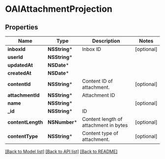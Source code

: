 # OAIAttachmentProjection

## Properties
Name | Type | Description | Notes
------------ | ------------- | ------------- | -------------
**inboxId** | **NSString*** | Inbox ID | [optional] 
**userId** | **NSString*** |  | 
**updatedAt** | **NSDate*** |  | 
**createdAt** | **NSDate*** |  | 
**contentId** | **NSString*** | Content ID of attachment. | [optional] 
**attachmentId** | **NSString*** | Attachment ID | 
**name** | **NSString*** |  | [optional] 
**_id** | **NSString*** | ID | 
**contentLength** | **NSNumber*** | Content length of attachment in bytes | [optional] 
**contentType** | **NSString*** | Content type of attachment. | [optional] 

[[Back to Model list]](../README#documentation-for-models) [[Back to API list]](../README#documentation-for-api-endpoints) [[Back to README]](../README)


